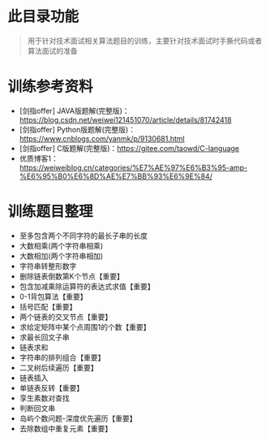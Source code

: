# 此目录功能
> 用于针对技术面试相关算法题目的训练，主要针对技术面试时手撕代码或者算法面试的准备

# 训练参考资料
- [剑指offer] JAVA版题解(完整版)：https://blog.csdn.net/weiwei121451070/article/details/81742418
- [剑指offer] Python版题解(完整版)：https://www.cnblogs.com/yanmk/p/9130681.html
- [剑指offer] C版题解(完整版)：https://gitee.com/taowd/C-language
- 优质博客1： https://weiweiblog.cn/categories/%E7%AE%97%E6%B3%95-amp-%E6%95%B0%E6%8D%AE%E7%BB%93%E6%9E%84/

# 训练题目整理
- 至多包含两个不同字符的最长子串的长度
- 大数相乘(两个字符串相乘)
- 大数相加(两个字符串相加)
- 字符串转整形数字
- 删除链表倒数第K个节点【重要】
- 包含加减乘除运算符的表达式求值【重要】
- 0-1背包算法【重要】
- 括号匹配【重要】
- 两个链表的交叉节点【重要】
- 求给定矩阵中某个点周围1的个数【重要】
- 求最长回文子串
- 链表求和
- 字符串的排列组合【重要】
- 二叉树后续遍历【重要】
- 链表插入
- 单链表反转【重要】
- 孪生素数对查找
- 判断回文串
- 岛屿个数问题-深度优先遍历【重要】
- 去除数组中重复元素【重要】
